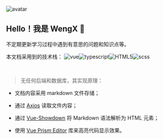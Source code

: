 ![avatar](https://avatars.githubusercontent.com/u/70306901?s=400&u=a9aadb34a325dbc8f2e03241ac1f07b7d587d6b8&v=4)

## Hello！我是 WengX :clap:

不定期更新学习过程中遇到有意思的问题和知识点等。

本文档采用到的技术栈： ![vue](https://img.shields.io/badge/vue.js-%231B365D?logo=vuedotjs)![typescript](https://img.shields.io/badge/typescript-%233178C6?logo=typescript&logoColor=white)![HTML5](https://img.shields.io/badge/HTML5-%23E34F26?logo=HTML5&logoColor=white)![scss](https://img.shields.io/badge/scss-%23CC6699?logo=sass&logoColor=white)

<br />

> 无任何后端和数据库，其实现原理：

-  文档内容采用 markdown 文件存储；

-  通过 [Axios](https://axios-http.com/) 读取文件内容；

-  通过 [Vue-Showdown](https://github.com/meteorlxy/vue-showdown) 将 Markdown 语法解析为 HTML 元素；

-  使用 [Vue Prism Editor](https://github.com/koca/vue-prism-editor) 库来高亮代码显示效果。
